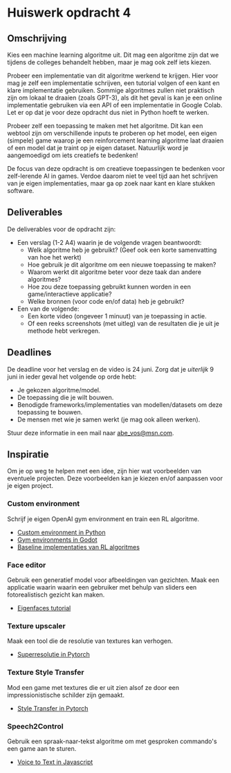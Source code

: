# Huiswerk opdracht 4

## Omschrijving

Kies een machine learning algoritme uit.
Dit mag een algoritme zijn dat we tijdens de colleges behandelt hebben, maar je mag ook zelf iets kiezen.

Probeer een implementatie van dit algoritme werkend te krijgen.
Hier voor mag je zelf een implementatie schrijven, een tutorial volgen of een kant en klare implementatie gebruiken.
Sommige algoritmes zullen niet praktisch zijn om lokaal te draaien (zoals GPT-3), als dit het geval is kan je een online implementatie gebruiken via een API of een implementatie in Google Colab.
Let er op dat je voor deze opdracht dus niet in Python hoeft te werken.

Probeer zelf een toepassing te maken met het algoritme.
Dit kan een webtool zijn om verschillende inputs te proberen op het model, een eigen (simpele) game waarop je een reinforcement learning algoritme laat draaien of een model dat je traint op je eigen dataset.
Natuurlijk word je aangemoedigd om iets creatiefs te bedenken!

De focus van deze opdracht is om creatieve toepassingen te bedenken voor zelf-lerende AI in games.
Verdoe daarom niet te veel tijd aan het schrijven van je eigen implementaties, maar ga op zoek naar kant en klare stukken software.

## Deliverables

De deliverables voor de opdracht zijn:

- Een verslag (1-2 A4) waarin je de volgende vragen beantwoordt:
	- Welk algoritme heb je gebruikt? (Geef ook een korte samenvatting van hoe het werkt)
	- Hoe gebruik je dit algoritme om een nieuwe toepassing te maken?
	- Waarom werkt dit algoritme beter voor deze taak dan andere algoritmes?
	- Hoe zou deze toepassing gebruikt kunnen worden in een game/interactieve applicatie?
	- Welke bronnen (voor code en/of data) heb je gebruikt?
- Een van de volgende:
	- Een korte video (ongeveer 1 minuut) van je toepassing in actie.
	- Of een reeks screenshots (met uitleg) van de resultaten die je uit je methode hebt verkregen.

## Deadlines

De deadline voor het verslag en de video is 24 juni.
Zorg dat je _uiterlijk_ 9 juni in ieder geval het volgende op orde hebt:

- Je gekozen algoritme/model.
- De toepassing die je wilt bouwen.
- Benodigde frameworks/implementaties van modellen/datasets om deze toepassing te bouwen.
- De mensen met wie je samen werkt (je mag ook alleen werken).

Stuur deze informatie in een mail naar abe_vos@msn.com.

## Inspiratie

Om je op weg te helpen met een idee, zijn hier wat voorbeelden van eventuele projecten.
Deze voorbeelden kan je kiezen en/of aanpassen voor je eigen project.

### Custom environment

Schrijf je eigen OpenAI gym environment en train een RL algoritme.

- [Custom environment in Python](https://blog.paperspace.com/creating-custom-environments-openai-gym/)
- [Gym environments in Godot](https://github.com/HugoTini/GymGodot)
- [Baseline implementaties van RL algoritmes](https://github.com/Stable-Baselines-Team/stable-baselines/)

### Face editor

Gebruik een generatief model voor afbeeldingen van gezichten.
Maak een applicatie waarin waarin een gebruiker met behulp van sliders een fotorealistisch gezicht kan maken.

- [Eigenfaces tutorial](https://scipy-lectures.org/packages/scikit-learn/auto_examples/plot_eigenfaces.html)

### Texture upscaler

Maak een tool die de resolutie van textures kan verhogen.

- [Superresolutie in Pytorch](https://github.com/twtygqyy/pytorch-SRResNet)

### Texture Style Transfer

Mod een game met textures die er uit zien alsof ze door een impressionistische schilder zijn gemaakt.

- [Style Transfer in Pytorch](https://towardsdatascience.com/implementing-neural-style-transfer-using-pytorch-fd8d43fb7bfa)

### Speech2Control

Gebruik een spraak-naar-tekst algoritme om met gesproken commando's een game aan te sturen.

- [Voice to Text in Javascript](https://www.assemblyai.com/blog/voice-to-text-javascript/)
